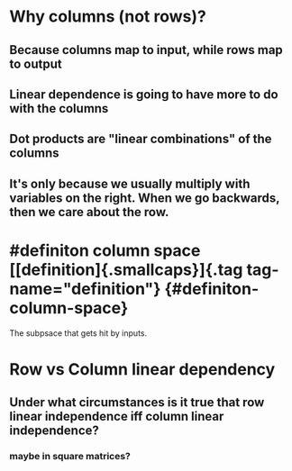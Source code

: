 # Why columns (not rows)?

## Because columns map to input, while rows map to output

## Linear dependence is going to have more to do with the columns

## Dot products are \"linear combinations\" of the columns

## It\'s only because we usually multiply with variables on the right. When we go backwards, then we care about the row.

# \#definiton column space [[definition]{.smallcaps}]{.tag tag-name="definition"} {#definiton-column-space}

The subpsace that gets hit by inputs.

# Row vs Column linear dependency

## Under what circumstances is it true that row linear independence iff column linear independence?

### maybe in square matrices?
